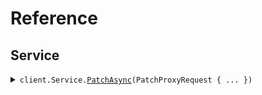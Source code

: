 # Reference
## Service
<details><summary><code>client.Service.<a href="/src/SeedContentTypes/Service/ServiceClient.cs">PatchAsync</a>(PatchProxyRequest { ... })</code></summary>
<dl>
<dd>

#### 🔌 Usage

<dl>
<dd>

<dl>
<dd>

```csharp
await client.Service.PatchAsync(
    new PatchProxyRequest { Application = "application", RequireAuth = true }
);
```
</dd>
</dl>
</dd>
</dl>

#### ⚙️ Parameters

<dl>
<dd>

<dl>
<dd>

**request:** `PatchProxyRequest` 
    
</dd>
</dl>
</dd>
</dl>


</dd>
</dl>
</details>
